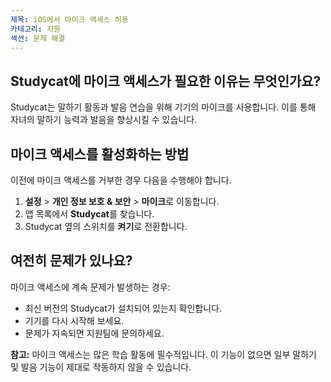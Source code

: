 ```yaml
---
제목: iOS에서 마이크 액세스 허용
카테고리: 지원
섹션: 문제 해결
---
```

## Studycat에 마이크 액세스가 필요한 이유는 무엇인가요?

Studycat는 말하기 활동과 발음 연습을 위해 기기의 마이크를 사용합니다. 이를 통해 자녀의 말하기 능력과 발음을 향상시킬 수 있습니다.

## 마이크 액세스를 활성화하는 방법

이전에 마이크 액세스를 거부한 경우 다음을 수행해야 합니다.

1. **설정** \> **개인 정보 보호 \& 보안** \> **마이크**로 이동합니다.
2. 앱 목록에서 **Studycat**를 찾습니다.
3. Studycat 옆의 스위치를 **켜기**로 전환합니다.

## 여전히 문제가 있나요?

마이크 액세스에 계속 문제가 발생하는 경우:

* 최신 버전의 Studycat가 설치되어 있는지 확인합니다.
* 기기를 다시 시작해 보세요.
* 문제가 지속되면 지원팀에 문의하세요.

**참고:** 마이크 액세스는 많은 학습 활동에 필수적입니다. 이 기능이 없으면 일부 말하기 및 발음 기능이 제대로 작동하지 않을 수 있습니다.